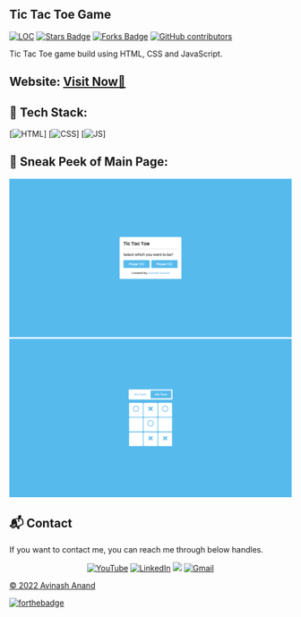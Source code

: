 ## Tic Tac Toe Game

<a href="https://github.com/A-anand4866/Tic-Tac-Toe"><img src="https://sloc.xyz/github/A-anand4866/Tic-Tac-Toe" alt="LOC"/></a>
<a href="https://github.com/A-anand4866/Tic-Tac-Toe"><img src="https://img.shields.io/github/stars/A-anand4866/Tic-Tac-Toe" alt="Stars Badge"/></a>
<a href="https://github.com/A-anand4866/Tic-Tac-Toe/network/members"><img src="https://img.shields.io/github/forks/A-anand4866/Tic-Tac-Toe" alt="Forks Badge"/></a>
<a href="https://github.com/A-anand4866/Tic-Tac-Toe/graphs/contributors"><img alt="GitHub contributors" src="https://img.shields.io/github/contributors/A-anand4866/Tic-Tac-Toe?color=2b9348"></a>

Tic Tac Toe game build using HTML, CSS and JavaScript.

<h2> Website: 
<a href="https://github.com/A-anand4866/Tic-Tac-Toe" target="_blank">Visit Now🚀</a>
</h2> 

## 📌 Tech Stack:
[![HTML](https://img.shields.io/badge/html5%20-%23E34F26.svg?&style=for-the-badge&logo=html5&logoColor=white)]
[![CSS](https://img.shields.io/badge/css3%20-%231572B6.svg?&style=for-the-badge&logo=css3&logoColor=white)]
[![JS](https://img.shields.io/badge/javascript%20-%23323330.svg?&style=for-the-badge&logo=javascript&logoColor=%23F7DF1E)]


## 📌 Sneak Peek of Main Page:
![mockup720](https://github.com/A-anand4866/Tic-Tac-Toe/blob/main/Screenshot%20(71).png)
![skillsmockup](https://github.com/A-anand4866/Tic-Tac-Toe/blob/main/Screenshot%20(72).png)


<h2>📬 Contact</h2>

If you want to contact me, you can reach me through below handles.

<div align="center">

<a  href="https://www.youtube.com/channel/UCmqNIRWLzwhPCuZUYd5Oxeg" target="_blank"><img alt="YouTube" src="https://img.shields.io/badge/Youtube-%23FF0000.svg?style=for-the-badge&logo=YouTube&logoColor=white" /></a>
<a  href="https://www.linkedin.com/in/avinash-anand02/" target="_blank"><img alt="LinkedIn" src="https://img.shields.io/badge/linkedin%20-%230077B5.svg?&style=for-the-badge&logo=linkedin&logoColor=white" /></a>
<a href="https://twitter.com/Avinash52870643" target="_blank"><img src="https://img.shields.io/badge/twitter-%2300acee.svg?&style=for-the-badge&logo=twitter&logoColor=white&alt=twitter" /></a>
<a href="mailto:avinashmgr53@gmail.com"><img  alt="Gmail" src="https://img.shields.io/badge/Gmail-D14836?style=for-the-badge&logo=gmail&logoColor=white" />

</div>

© 2022 Avinash Anand


[![forthebadge](https://forthebadge.com/images/badges/built-with-love.svg)](https://forthebadge.com)
